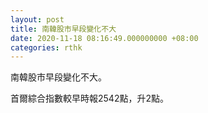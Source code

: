 ```yaml
---
layout: post
title: 南韓股市早段變化不大
date: 2020-11-18 08:16:49.000000000 +08:00
categories: rthk
---
```


南韓股市早段變化不大。

首爾綜合指數較早時報2542點，升2點。
